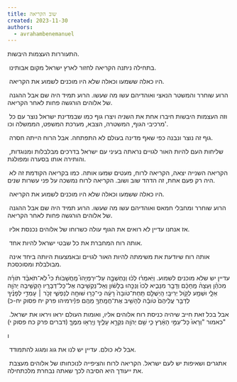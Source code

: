```yaml
---
title: שוב הקריאה
created: 2023-11-30
authors:
  - avrahambenemanuel
---
```

התעוררות העצמות היבשות.

 בתחילה ניתנה הקריאה לחזור לארץ ישראל מקום אבותינו.

 היו כאלה ששמעו וכאלה שלא היו מוכנים לשמוע את הקריאה.

 הרוע שוחרר והמשטר הנאצי ואוהדיהם עשו מה שעשו. הרוע תמיד היה שם אבל ההגנה של אלוהים הורגשה פחות לאחר הקריאה.



 וזה העצמות היבשות חיברו אחת את השניה ויצרו גוף כמו שבמדינת ישראל נוצר עם כל מרכיבי הגוף, המשטרה, הצבא, מערכת המשפט, הממשלה וכו'.

  

 גוף זה נוצר ונבנה כפי שאף מדינה בעולם לא התפתחה. אבל הרוח הייתה חסרה.

 שליחות העם להיות האור לגויים נראתה בעיני עם ישראל בדרכים מבלבלות ומנוגדות, והותירה אותו בסערה ומפולגת.

  

 הקריאה השנייה יצאה, הקריאה לרוח, מעטים שמעו אותה. כמו בקריאה הקודמת זה לא היה רק פעם אחת, זה הדהד שוב ושוב. הקריאה לרוח נמשכה על פני עשרות שנים.

 היו כאלה ששמעו וכאלה שלא היו מוכנים לשמוע את הקריאה.

 הרוע שוחרר ומחבלי חמאס ואוהדיהם עשו מה שעשו. הרוע תמיד היה שם אבל ההגנה של אלוהים הורגשה פחות לאחר הקריאה.

  

 אז אנחנו עדיין לא רואים את הגוף עולה כשרוחו של אלוהים נכנסת אליו.

 אותה רוח המחברת את כל שבטי ישראל להיות אחד.

 אותה רוח שיודעת את משימתה להיות האור לגויים ובאמצעות היותה ביחד אינה מבולבלת ומסוכסכת.

עדיין יש שלא מוכנים לשמוע.
וַיֹּֽאמְר֗וּ לְכ֨וּ וְנַחְשְׁבָ֣ה עַל־יִרְמְיָהוּ֮ מַֽחֲשָׁבֹות֒ כִּי֩ לֹֽא־תֹאבַ֨ד תֹּורָ֜ה מִכֹּהֵ֗ן וְעֵצָה֨ מֵֽחָכָ֔ם וְדָבָ֖ר מִנָּבִ֑יא לְכוּ֙ וְנַכֵּ֣הוּ בַלָּשֹׁ֔ון וְאַל־נַקְשִׁ֖יבָה אֶל־כָּל־דְּבָרָֽיו׃  הַקְשִׁ֥יבָה יְהֹוָ֖ה אֵלָ֑י וּשְׁמַ֖ע לְקֹ֥ול יְרִיבָֽי׃  הַֽיְשֻׁלַּ֤ם תַּֽחַת־טֹובָה֙ רָעָ֔ה כִּֽי־כָר֥וּ שׁוּחָ֖ה לְנַפְשִׁ֑י זְכֹ֣ר ׀ עָמְדִ֣י לְפָנֶ֗יךָ לְדַבֵּ֤ר עֲלֵיהֶם֙ טֹובָ֔ה לְהָשִׁ֥יב אֶת־חֲמָֽתְךָ֖ מֵהֶֽם׃ פ(ירמיהו פרק יח פסוק יח-כ)

 אבל בכל זאת חייב שיהיה כניסת רוח אלוהים אליו, ואומות העולם יראו ויראו את ישראל. כאמור "וְרָאוּ֙ כָּל־עַמֵּ֣י הָאָ֔רֶץ כִּ֛י שֵׁ֥ם יְהֺוָ֖ה נִקְרָ֣א עָלֶ֑יךָ וְיָֽרְא֖וּ מִמֶּֽךָּ׃ (דברים פרק כח פסוק י)"

ו

 אבל לא כולם. עדיין יש לנו את גוג ומגוג להתמודד.


 אתגרים ושאיפות יש לעם ישראל. הקריאה לרוח והציפייה לנוכחותו של אלוהים מעצבת את ייעודך היא הסיבה לכך שאתה נבחרת מלכתחילה.